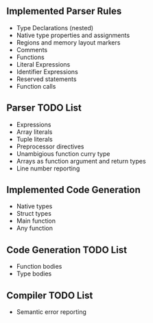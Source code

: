 ## Implemented Parser Rules
* Type Declarations (nested)
* Native type properties and assignments
* Regions and memory layout markers
* Comments
* Functions
* Literal Expressions
* Identifier Expressions
* Reserved statements
* Function calls

## Parser TODO List
* Expressions
* Array literals
* Tuple literals
* Preprocessor directives
* Unambigious function curry type
* Arrays as function argument and return types
* Line number reporting

## Implemented Code Generation
* Native types
* Struct types
* Main function
* Any function

## Code Generation TODO List
* Function bodies
* Type bodies

## Compiler TODO List
* Semantic error reporting
